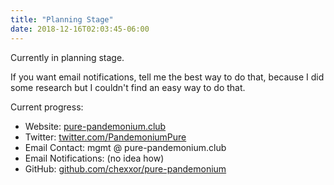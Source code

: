 ```yaml
---
title: "Planning Stage"
date: 2018-12-16T02:03:45-06:00
---
```


Currently in planning stage.

If you want email notifications, tell me the best way to do that, because I did some research but I couldn't find an easy way to do that.

Current progress:

- Website: [pure-pandemonium.club](https://pure-pandemonium.club)
- Twitter: [twitter.com/PandemoniumPure](https://twitter.com/PandemoniumPure)
- Email Contact: mgmt @ pure-pandemonium.club
- Email Notifications: (no idea how)
- GitHub: [github.com/chexxor/pure-pandemonium](https://github.com/chexxor/pure-pandemonium)

